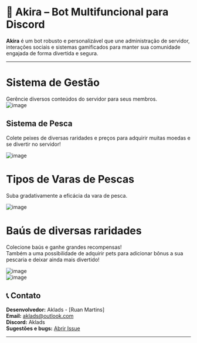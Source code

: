 # 🤖 Akira – Bot Multifuncional para Discord

**Akira** é um bot robusto e personalizável que une administração de servidor, interações sociais e sistemas gamificados para manter sua comunidade engajada de forma divertida e segura.

---

# Sistema de Gestão
Gerêncie diversos conteúdos do servidor para seus membros.<br>
![image](https://github.com/user-attachments/assets/e512573a-24d5-4c8f-ba92-46b66d6c3b5c)

## Sistema de Pesca
<p>
  Colete peixes de diversas raridades e preços para adquirir muitas moedas e se divertir no servidor!
</p>

![image](https://github.com/user-attachments/assets/6218c8b6-5ed9-49b8-9fb6-e743af0c98fe)
# Tipos de Varas de Pescas
<p>Suba gradativamente a eficácia da vara de pesca.</p>

![image](https://github.com/user-attachments/assets/366e9bdc-a585-44ee-983b-ae6538f4e96b)
# Baús de diversas raridades
<p>Colecione baús e ganhe grandes recompensas!<br>Também a uma possibilidade de adquirir pets para adicionar bônus a sua pescaria e deixar ainda mais divertido!</p>

![image](https://github.com/user-attachments/assets/69a2b40e-1f87-4160-8559-f54aae2db3a8)<br>
![image](https://github.com/user-attachments/assets/c63a3f57-8850-400e-b1a8-a594841d45eb)

## 📞 Contato

**Desenvolvedor:** Aklads - [Ruan Martins]  
**Email:** aklads@outlook.com  
**Discord:** Aklads  
**Sugestões e bugs:** [Abrir Issue](https://github.com/SeuUsuario/Akira/issues)

---
